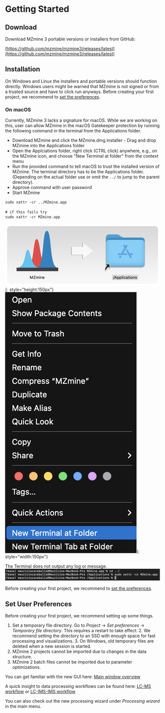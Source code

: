 # Getting Started

## Download

Download MZmine 3 portable versions or installers from GitHub:

[https://github.com/mzmine/mzmine3/releases/latest](https://github.com/mzmine/mzmine3/releases/latest)

## Installation

On Windows and Linux the installers and portable versions should function directly. Windows users
might be warned that MZmine is not signed or from a trusted source and have to click run anyways.
Before creating your first project, we recommend to [set the preferences](#set-user-preferences). 

### On macOS

Currently, MZmine 3 lacks a signature for macOS. While we are working on this, user can allow MZmine
in the macOS Gatekeeper protection by running the following command in the terminal from the
Applications folder.

- Download MZmine and click the MZmine.dmg installer - Drag and drop MZmine into the Applications
  folder
- Open the Applciations folder, right click (CTRL click) anywhere, e.g., on the MZmine icon, and
  choose "New Terminal at folder" from the context menu
- Run the provided command to tell macOS to trust the installed version of MZmine. The terminal
  directory has to be the Applications folder. (Depending on the actual folder use or omit the `../`
  to jump to the parent directory).
- Approve command with user password
- Start MZmine

```
sudo xattr -cr ../MZmine.app

# if this fails try
sudo xattr -cr MZmine.app
```

![](img/install_mac1.png){: style="height:150px"} ![](img/install_mac2.png){: style="width:150px"}

The Terminal does not output any log or message.
![](img/install_mac3.png)

Before creating your first project, we recommend to [set the preferences](#set-user-preferences).

## Set User Preferences

Before creating your first project, we recommend setting up some things.

1. Set a temporary file directory. Go to _Project_ → _Set preferences_ → _Temporary file directory_.
   This requires a restart to take effect.
    2. We recommend setting the directory to an SSD with enough space for fast processing and
       visualizations.
    3. On Windows, old temporary files are deleted when a new session is started.
2. MZmine 2 projects cannot be imported due to changes in the data structure.
3. MZmine 2 batch files cannot be imported due to parameter optimizations.

You can get familiar with the new GUI here: [Main window overview](main-window-overview.md)

A quick insight to data processing workflows can be found
here: [LC-MS workflow](workflows/lcmsworkflow/lcms-workflow.md)
or [LC-IMS-IMS workflow](workflows/imsworkflow/ion-mobility-data-processing-workflow.md)

You can also check out the new processing wizard under _Processing wizard_ in the main menu. 
